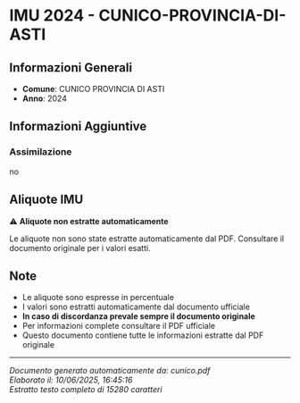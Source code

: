 # IMU 2024 - CUNICO-PROVINCIA-DI-ASTI

## Informazioni Generali

- **Comune**: CUNICO PROVINCIA DI ASTI
- **Anno**: 2024

## Informazioni Aggiuntive

### Assimilazione
no


## Aliquote IMU

⚠️ **Aliquote non estratte automaticamente**

Le aliquote non sono state estratte automaticamente dal PDF. 
Consultare il documento originale per i valori esatti.

## Note

- Le aliquote sono espresse in percentuale
- I valori sono estratti automaticamente dal documento ufficiale
- **In caso di discordanza prevale sempre il documento originale**
- Per informazioni complete consultare il PDF ufficiale
- Questo documento contiene tutte le informazioni estratte dal PDF originale

---
*Documento generato automaticamente da: cunico.pdf*  
*Elaborato il: 10/06/2025, 16:45:16*  
*Estratto testo completo di 15280 caratteri*
